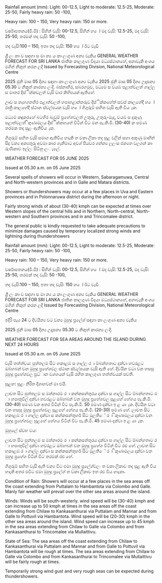 Rainfall amount (mm): Light: 00-12.5, Light to moderate: 12.5-25, Moderate: 25-50, Fairly heavy rain: 50 -100,

Heavy rain: 100 – 150, Very heavy rain: 150 or more.

වර්ෂාපතනය(මි.මී) : සිහින් වැසි: 00-12.5, සිහින් හ ෝ මද වැසි: 12.5-25, මද වැසි: 25-50, තරමක් තද වැසි: 50 -100,

තද වැසි:100 – 150, ඉතා තද වැසි: 150 හ ෝ ඊට වැඩි

ශ්‍රී ලං කා ව සඳහා ස මා න්‍ය ය කා ලංගුණ අන්‍ය වැකිය GENERAL WEATHER FORECAST FOR SRI LANKA ජාතික කාලගුණ විදයා මධ්‍යස්ථානහේ, අනාවැකි අංශය මගින් නිකුත් කරන ලදි Issued by Forecasting Division, National Meteorological Centre

2025 ජුනි මාස 05 දින්‍ය සඳහා කා ලංගුණ අන්‍ය වැකිය 2025 ජුනි මාස 05 දින්‍ය උදෑසන්‍ය 05.30 ට නිකුත් කාරන්‍ය ලංදි. බස්නාහිර, සබරගමුව, මධ්‍යම ස වයඹ පළාත්වලත් ගාල්ල ස මාතර දිස්ික්කවලත් වැසි වාර කිහිපයක් ඇතිහේ.

ඌව ස නැහගනහිර පළාත්වලත් හපාහළාන්නරුව දිස්ික්කහේත් සවස් කාලහේදී හ ෝ රාත්‍රී කාලහේදී ස්ථාන ස්වල්පයක වැසි හ ෝ ගිගුරුම් සහිත වැසි ඇති විය ැක.

මධ්‍යම කඳුකරහේ බටහිර බැවුම් ප්‍රහේශවලත් උතුරු, උතුරු-මැද, වයඹ ස දකුණු පළාත්වලත් ිකුණාමලය දිස්ික්කහයත් විටින් විට මන පැ.කි.මී. (30-40) ක පමණ තරමක තද සුළං ඇතිවිය ැක.

ගිගුරුම් සහිත වැසි සමාග ඇතිවිය හාැකි ත වකා ලිකා තද සුළ වලින් සහා අකුණු මාඟින් සිදු වන්‍ය අන්‍යතුරු අවමා කාර ගැනීමාට අවශ්‍ පියවර ගන්න්‍ය ලලංස ජන්‍යත වලගන් කා රුණිකාව ඉල්ලං සිටිනු ලංැලේ.

WEATHER FORECAST FOR 05 JUNE 2025

Issued at 05.30 a.m. on 05 June 2025

Several spells of showers will occur in Western, Sabaragamuwa, Central and North-western provinces and in Galle and Matara districts.

Showers or thundershowers may occur at a few places in Uva and Eastern provinces and in Polonnaruwa district during the afternoon or night.

Fairly strong winds of about (30-40) kmph can be expected at times over Western slopes of the central hills and in Northern, North-central, North-western and Southern provinces and in and Trincomalee district.

The general public is kindly requested to take adequate precautions to minimize damages caused by temporary localized strong winds and lightning during thundershowers

Rainfall amount (mm): Light: 00-12.5, Light to moderate: 12.5-25, Moderate: 25-50, Fairly heavy rain: 50 -100,

Heavy rain: 100 – 150, Very heavy rain: 150 or more.

වර්ෂාපතනය(මි.මී) : සිහින් වැසි: 00-12.5, සිහින් හ ෝ මද වැසි: 12.5-25, මද වැසි: 25-50, තරමක් තද වැසි: 50 -100,

තද වැසි:100 – 150, ඉතා තද වැසි: 150 හ ෝ ඊට වැඩි

ශ්‍රී ලං කා ව සඳහා ස මා න්‍ය ය කා ලංගුණ අන්‍ය වැකිය GENERAL WEATHER FORECAST FOR SRI LANKA ජාතික කාලගුණ විදයා මධ්‍යස්ථානහේ, අනාවැකි අංශය මගින් නිකුත් කරන ලදි Issued by Forecasting Division, National Meteorological Centre

ඉදිරි පැය 24 ට දිවයින්‍ය වට වන්‍ය මුහුදු ප්‍රලේශ්‍ සඳහා කා ලංගුණ අන්‍ය වැකිය

2025 ජුනි මාස 05 දින්‍ය උදෑසන්‍ය 05.30 ට නිකුත් කාරන්‍ය ලංදි.

WEATHER FORECAST FOR SEA AREAS AROUND THE ISLAND DURING NEXT 24 HOURS

Issued at 05.30 a.m. on 05 June 2025

වැසි තත්ත්වය: පුත්තලම සිට හකාළඹ ස ගාල්ල ර ා ම්බන්හතාට දක්වා හවරළට ඔබ්හබන් වන මුහුදු ප්‍රහේශවල ස්ථාන ස්වල්පයක වැසි ඇති හේ. දිවයින වටා වන හසසු මුහුදු ප්‍රහේශවල ප්‍රධ්‍ාන වශහයන් වැසි රහිත කාලගුණ තත්ත්වයක් පවතී.

සුළඟ: සුළං නිරිත දිශාහවන් මා එයි.

ලාවත සිට පුත්තලම ස මන්නාරම ර ා කන්කසන්තුරය දක්වා ස ගාල්ල සිට ම්බන්හතාට ර ා හපාතුවිල් දක්වා හවරළට ඔබ්හබන් වන මුහුදු ප්‍රහේශවල සුළහේ හේගය පැ.කි.මී. (30-40) පමණ වන අතර විටින් විට පැ.කි.මී. 50 පමණ දක්වා ඉ ළ යා ැක. දිවයින වටා වන හසසු මුහුදු ප්‍රහේශවල සුළහේ හේගය පැ.කි.මී. (20-30) පමණ හේ. ලාවත සිට හකාළඹ ර ා ගාල්ල දක්වා ස කන්කසන්තුහර් සිට මුලතිේ ර ා ිකුණාමලය දක්වා වන මුහුදු ප්‍රහේශවල සුළහේ හේගය විටින් විට පැ.කි.මී. 45 පමණ දක්වා ඉ ළ යා ැක.

මුහුලේ ස්වභ වය:

ලාවත සිට පුත්තලම ස මන්නාරම ර ා කන්කසන්තුරය දක්වා ස ගාල්ල සිට ම්බන්හතාට ර ා හපාතුවිල් දක්වා හවරළට ඔබ්හබන් වන මුහුදු ප්‍රහේශ විටින් විට රළු හේ. ලාවත සිට හකාළඹ ර ා ගාල්ල දක්වා ස කන්කසන්තුහර් සිට මුලතිේ ර ා ිකුණාමලය දක්වා වන මුහුදු ප්‍රහේශ විටින් විට තරමක් රළු හේ.

ගිගුරුම් සහිත වැසි ඇති වන්‍ය විට එමා මුහුදු ප්‍රලේශ්‍වලං ත වකා ලිකාව තද සුළ ඇති විය හාැකි අතර එවිට එමා මුහුදු ප්‍රලේශ්‍ ත වකා ලිකාව ඉත රළු විය හාැකා.

Condition of Rain: Showers will occur at a few places in the sea areas off the coast extending from Puttalam to Hambantota via Colombo and Galle. Manly fair weather will prevail over the other sea areas around the island.

Winds: Winds will be south-westerly. wind speed will be (30-40) kmph and can increase up to 50 kmph at times in the sea areas off the coast extending from Chilaw to Kankasanthurai via Puttalam and Mannar and from Galle to Pottuvil via Hambantota. Wind speed will be (20-30) kmph in the other sea areas around the island. Wind speed can increase up to 45 kmph in the sea areas extending from Chilaw to Galle via Colombo and from Kankasanthurai to Trincomalee via Mullaittivu.

State of Sea: The sea areas off the coast extending from Chilaw to Kankasanthurai via Puttalam and Mannar and from Galle to Pottuvil via Hambantota will be rough at times. The sea areas extending from Chilaw to Galle via Colombo and from Kankasanthurai to Trincomalee via Mullaittivu will be fairly rough at times.

Temporarily strong wind gust and very rough seas can be expected during thundershowers.